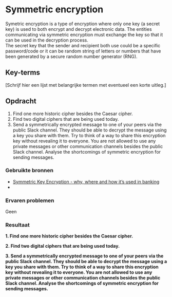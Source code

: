 # Symmetric encryption
Symetric encryption is a type of encryption where only one key (a secret key) is used to both encrypt and decrypt electronic data. The entities communicating via symmetric encryption must exchange the key so that it can be used in the decryption process.  
The secret key that the sender and recipient both use could be a specific password/code or it can be random string of letters or numbers that have been generated by a secure random number generator (RNG).

## Key-terms
[Schrijf hier een lijst met belangrijke termen met eventueel een korte uitleg.]

## Opdracht
1. Find one more historic cipher besides the Caesar cipher.
2. Find two digital ciphers that are being used today.
3. Send a symmetrically encrypted message to one of your peers via the public Slack channel. They should be able to decrypt the message using a key you share with them. Try to think of a way to share this encryption key without revealing it to everyone. You are not allowed to use any private messages or other communication channels besides the public Slack channel. Analyse the shortcomings of symmetric encryption for sending messages.

### Gebruikte bronnen
- [Symmetric Key Encryption - why, where and how it’s used in banking](https://www.cryptomathic.com/news-events/blog/symmetric-key-encryption-why-where-and-how-its-used-in-banking)
- 

### Ervaren problemen
Geen

### Resultaat
**1. Find one more historic cipher besides the Caesar cipher.**


**2. Find two digital ciphers that are being used today.**


**3. Send a symmetrically encrypted message to one of your peers via the public Slack channel. They should be able to decrypt the message using a key you share with them. Try to think of a way to share this encryption key without revealing it to everyone. You are not allowed to use any private messages or other communication channels besides the public Slack channel. Analyse the shortcomings of symmetric encryption for sending messages.**

